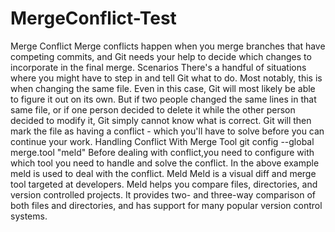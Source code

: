 # MergeConflict-Test
Merge Conflict Merge conflicts happen when you merge branches that have competing commits, and Git needs your help to decide which changes to incorporate in the final merge.  Scenarios There's a handful of situations where you might have to step in and tell Git what to do. Most notably, this is when changing the same file. Even in this case, Git will most likely be able to figure it out on its own. But if two people changed the same lines in that same file, or if one person decided to delete it while the other person decided to modify it, Git simply cannot know what is correct. Git will then mark the file as having a conflict - which you'll have to solve before you can continue your work.   Handling Conflict With Merge Tool  git config --global merge.tool "meld" Before dealing with conflict,you need to configure with which tool you need to handle and solve the conflict. In the above example meld is used to deal with the conflict.  Meld Meld is a visual diff and merge tool targeted at developers. Meld helps you compare files, directories, and version controlled projects. It provides two- and three-way comparison of both files and directories, and has support for many popular version control systems.

